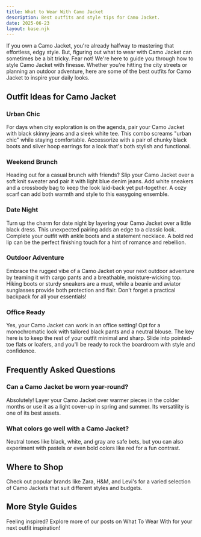 ```yaml
---  
title: What to Wear With Camo Jacket  
description: Best outfits and style tips for Camo Jacket.  
date: 2025-06-23  
layout: base.njk  
---
```


If you own a Camo Jacket, you're already halfway to mastering that effortless, edgy style. But, figuring out what to wear with Camo Jacket can sometimes be a bit tricky. Fear not! We're here to guide you through how to style Camo Jacket with finesse. Whether you're hitting the city streets or planning an outdoor adventure, here are some of the best outfits for Camo Jacket to inspire your daily looks.

## Outfit Ideas for Camo Jacket

### Urban Chic  
For days when city exploration is on the agenda, pair your Camo Jacket with black skinny jeans and a sleek white tee. This combo screams "urban chic" while staying comfortable. Accessorize with a pair of chunky black boots and silver hoop earrings for a look that's both stylish and functional.

### Weekend Brunch  
Heading out for a casual brunch with friends? Slip your Camo Jacket over a soft knit sweater and pair it with light blue denim jeans. Add white sneakers and a crossbody bag to keep the look laid-back yet put-together. A cozy scarf can add both warmth and style to this easygoing ensemble.

### Date Night  
Turn up the charm for date night by layering your Camo Jacket over a little black dress. This unexpected pairing adds an edge to a classic look. Complete your outfit with ankle boots and a statement necklace. A bold red lip can be the perfect finishing touch for a hint of romance and rebellion.

### Outdoor Adventure  
Embrace the rugged vibe of a Camo Jacket on your next outdoor adventure by teaming it with cargo pants and a breathable, moisture-wicking top. Hiking boots or sturdy sneakers are a must, while a beanie and aviator sunglasses provide both protection and flair. Don't forget a practical backpack for all your essentials!

### Office Ready  
Yes, your Camo Jacket can work in an office setting! Opt for a monochromatic look with tailored black pants and a neutral blouse. The key here is to keep the rest of your outfit minimal and sharp. Slide into pointed-toe flats or loafers, and you'll be ready to rock the boardroom with style and confidence.

## Frequently Asked Questions

### Can a Camo Jacket be worn year-round?
Absolutely! Layer your Camo Jacket over warmer pieces in the colder months or use it as a light cover-up in spring and summer. Its versatility is one of its best assets.

### What colors go well with a Camo Jacket?
Neutral tones like black, white, and gray are safe bets, but you can also experiment with pastels or even bold colors like red for a fun contrast. 

## Where to Shop 

Check out popular brands like Zara, H&M, and Levi's for a varied selection of Camo Jackets that suit different styles and budgets.

## More Style Guides

Feeling inspired? Explore more of our posts on What To Wear With for your next outfit inspiration!